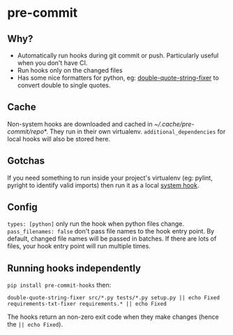 # pre-commit

## Why?

* Automatically run hooks during git commit or push. Particularly useful when you don't have CI.
* Run hooks only on the changed files
* Has some nice formatters for python, eg: [double-quote-string-fixer](https://github.com/pre-commit/pre-commit-hooks#double-quote-string-fixer) to convert double to single quotes.

## Cache

Non-system hooks are downloaded and cached in *~/.cache/pre-commit/repo**. They run in their own virtualenv. `additional_dependencies` for local hooks will also be stored here.  

## Gotchas

If you need something to run inside your project's virtualenv (eg: pylint, pyright to identify valid imports) then run it as a local [system hook](https://pre-commit.com/#system).

## Config

`types: [python]` only run the hook when python files change.
`pass_filenames: false` don't pass file names to the hook entry point. By default, changed file names will be passed in batches. If there are lots of files, your hook entry point will run multiple times.

## Running hooks independently

`pip install pre-commit-hooks` then:

```
double-quote-string-fixer src/*.py tests/*.py setup.py || echo Fixed
requirements-txt-fixer requirements.* || echo Fixed
```

The hooks return an non-zero exit code when they make changes (hence the `|| echo Fixed`).
